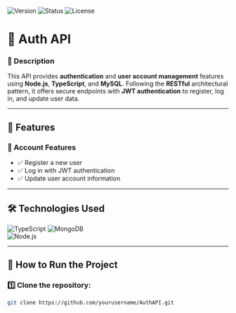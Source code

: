 ![Version](https://img.shields.io/badge/version-v1.0.0-blue.svg)
![Status](https://img.shields.io/badge/status-auth--only-brightgreen.svg)
![License](https://img.shields.io/badge/license-MIT-green.svg)

# 🔐 Auth API

### 📘 Description
This API provides **authentication** and **user account management** features using **Node.js**, **TypeScript**, and **MySQL**. Following the **RESTful** architectural pattern, it offers secure endpoints with **JWT authentication** to register, log in, and update user data.

---

## 🚀 Features

### 👤 Account Features  
- ✅ Register a new user  
- ✅ Log in with JWT authentication  
- ✅ Update user account information  

---

## 🛠️ Technologies Used

![TypeScript](https://img.shields.io/badge/TypeScript-007ACC?style=for-the-badge&logo=typescript&logoColor=white)
![MongoDB](https://img.shields.io/badge/MongoDB-47A248?style=for-the-badge&logo=mongodb&logoColor=white)  
![Node.js](https://img.shields.io/badge/Node.js-339933?style=for-the-badge&logo=node.js&logoColor=white)

---

## 📂 How to Run the Project

### 1️⃣ Clone the repository:
```bash
git clone https://github.com/yourusername/AuthAPI.git
```
